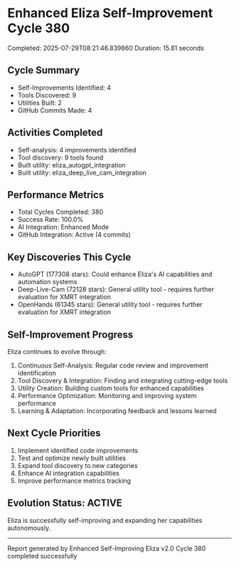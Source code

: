 # Enhanced Eliza Self-Improvement Cycle 380
Completed: 2025-07-29T08:21:46.839860
Duration: 15.81 seconds

## Cycle Summary
- Self-Improvements Identified: 4
- Tools Discovered: 9
- Utilities Built: 2
- GitHub Commits Made: 4

## Activities Completed
- Self-analysis: 4 improvements identified
- Tool discovery: 9 tools found
- Built utility: eliza_autogpt_integration
- Built utility: eliza_deep_live_cam_integration

## Performance Metrics
- Total Cycles Completed: 380
- Success Rate: 100.0%
- AI Integration: Enhanced Mode
- GitHub Integration: Active (4 commits)

## Key Discoveries This Cycle
- AutoGPT (177308 stars): Could enhance Eliza's AI capabilities and automation systems
- Deep-Live-Cam (72128 stars): General utility tool - requires further evaluation for XMRT integration
- OpenHands (61345 stars): General utility tool - requires further evaluation for XMRT integration

## Self-Improvement Progress
Eliza continues to evolve through:
1. Continuous Self-Analysis: Regular code review and improvement identification
2. Tool Discovery & Integration: Finding and integrating cutting-edge tools
3. Utility Creation: Building custom tools for enhanced capabilities
4. Performance Optimization: Monitoring and improving system performance
5. Learning & Adaptation: Incorporating feedback and lessons learned

## Next Cycle Priorities
1. Implement identified code improvements
2. Test and optimize newly built utilities
3. Expand tool discovery to new categories
4. Enhance AI integration capabilities
5. Improve performance metrics tracking

## Evolution Status: ACTIVE
Eliza is successfully self-improving and expanding her capabilities autonomously.

---
Report generated by Enhanced Self-Improving Eliza v2.0
Cycle 380 completed successfully
